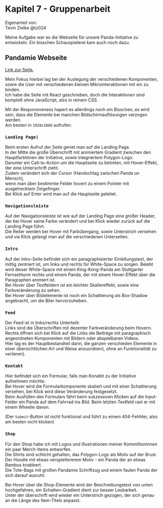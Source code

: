 # Kapitel 7 - Gruppenarbeit

Eigenanteil von:\
Tevin Zielke
@tz024

Meine Aufgabe war es die Webseite für unsere Panda-Initiative zu entwickeln. Ein bisschen Schauspielerei kam auch noch dazu.

## Pandamie Webseite

[Link zur Seite.](https://tevnor.github.io/pandamie_web/)

Mein Fokus hierbei lag bei der Auslegung der verschiedenen Komponenten, sowie die User mit verschiedenen kleinen Mikrointeraktionen mit ein zu binden.\
Ich habe die Seite mit React geschrieben, doch die Interaktionen sind komplett ohne JavaScript, also in reinem CSS.

Mit der Responsiveness hapert es allerdings noch ein Bisschen, es wird sein, dass die Elemente bei manchen Bildschirmauflösungen verzogen werden.\
Am besten in `1920x1080` aufrufen.

### `Landing Page)`

Beim ersten Aufruf der Seite geriet man auf die Landing Page.\
In der Mitte die große Überschrift mit animiertem Gradient zwischen den Hauptfarbtönen der Initiative, sowie integriertem Polygon-Logo.\
Darunter ein Call-to-Action um die Hauptseite zu betreten, mit Hover-Effekt, der eine Unterschrift zieht.\
Zudem verändert sich der Cursor (Handschlag zwischen Panda un Mensch),\
wenn man über bestimmte Felder hovert zu einem Pointer mit ausgetrecktem Zeigefinger.\
Bei Klick auf Enter wird man auf die Hauptseite geleitet.


### `Navigationsleiste`

Auf der Navigationsleiste ist wie auf der Landing Page eine großer Header, der bei Hover seine Farbe verändert und bei Klick wieder zurück auf die Landing Page führt.\
Die Reiter werden bei Hover mit Farbübergang, sowie Unterstrich versehen und via Klick gelangt man auf die verschiedenen Unterseiten.

### `Intro`

Auf der Intro-Seite befindet sich ein paragraphisierter Einleitungstext, der mittig zentriert ist, um links und rechts für White-Space zu sorgen.
Belebt wird dieser White-Space mit einem King-Kong-Panda am Stuttgarter Fernsehturm rechts und einem Panda, der mit einem Hover-Effekt über die Paragraphen animiert ist.\
Bei Hover über Textfeldern ist ein leichter Skaliereffekt, sowie eine Farbveränderung zu sehen.\
Bei Hover über Bildelemente ist noch ein Schattierung als Box-Shadow angebracht, um die Biler hervorzuheben.

### `Feed`

Der Feed ist in links/rechts Unterteilt:\
Links sind die Überschriften mit dezenter Farbveränderung beim Hovern.\
Rechts öffnen sich bei Klick auf die Links die Beiträge mit paragraphisch angeordneten Komponenten mit Bildern oder abspielbaren Videos.\
Hier lag es der Hauptbestandteil darin, die ganzen verschieden Elemente in einer übersichtlichen Art und Weise anzuordnen(, ohne an Funktionalität zu verlieren).

### `Kontakt`

Hier befindet sich ein Formular, falls man Konatkt zu der Initiative aufnehmen möchte.\
Bei Hover wird die Formularkomponente skaliert und mit einer Schattierung versehen, bei Klick wird diese Veränderung festgesetzt.\
Beim Ausfüllen des Formulars fährt beim sukzessiven Klicken auf die Input-Felder ein Panda auf dem Fahrrad ins Bild. Beim letzten Textfeld rast er mit einem Wheelie davon.

(Der `Submit`-Button ist nicht funktional und führt zu einem 404-Fehhler, also am besten nicht klicken)


### `Shop`

Für den Shop habe ich mit Logos und Illustrationen meiner Kommilitoninnen ein paar Merch-Items entworfen.\
Die Shirts sind schlicht gehalten, das Polygon-Logo als Motiv auf der Brust.\
Der Hoodie mit etwas verspieltererem Motiv - ein Panda der an etwas Bambus knabbert.\
Die Tote-Bags mit großen Pandamie Schriftzug  und einem faulen Panda der sich darauf ausruht.

Bei Hover über die Shop-Elemente wird der Beschreibungstext von unten hochgefahren, ein Schatten-Gradient dient zur besser Lesbarkeit.\
Unter der überschrift wird wieder ein Unterstrich gezogen, der sich genau an die Länge des Item-Titels anpasst.
